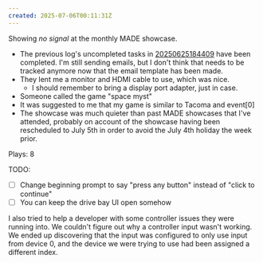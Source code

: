 ```yaml
---
created: 2025-07-06T00:11:31Z
---
```


Showing _no signal_ at the monthly MADE showcase.
- The previous log's uncompleted tasks in [20250625184409](20250625184409.md) have been completed. I'm still sending emails, but I don't think that needs to be tracked anymore now that the email template has been made.
- They lent me a monitor and HDMI cable to use, which was nice.
	- I should remember to bring a display port adapter, just in case.
- Someone called the game "space myst"
- It was suggested to me that my game is similar to Tacoma and event\[0\]
- The showcase was much quieter than past MADE showcases that I've attended, probably on account of the showcase having been rescheduled to July 5th in order to avoid the July 4th holiday the week prior.

Plays: 8

TODO:
- [ ] Change beginning prompt to say "press any button" instead of "click to continue"
- [ ] You can keep the drive bay UI open somehow

I also tried to help a developer with some controller issues they were running into. We couldn't figure out why a controller input wasn't working. We ended up discovering that the input was configured to only use input from device 0, and the device we were trying to use had been assigned a different index.
